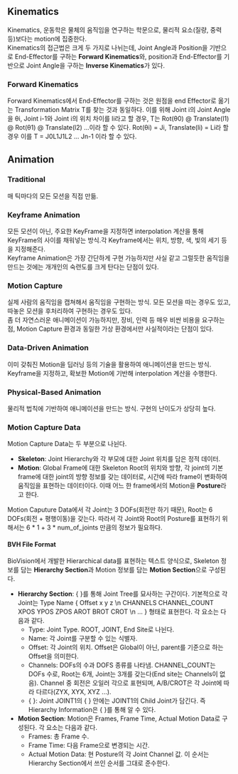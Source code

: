 ## Kinematics

Kinematics, 운동학은 물체의 움직임을 연구하는 학문으로, 물리적 요소(질량, 중력 등)보다는 motion에 집중한다. <br>
Kinematics의 접근법은 크게 두 가지로 나뉘는데, Joint Angle과 Position을 기반으로 End-Effector를 구하는 **Forward Kinematics**와, position과 End-Effector를 기반으로 Joint Angle을 구하는 **Inverse Kinematics**가 있다.

### Forward Kinematics
Forward Kinematics에서 End-Effector를 구하는 것은 원점을 end Effector로 옮기는 Transformation Matrix T를 찾는 것과 동일하다. 이를 위해 Joint i의 Joint Angle을 θi, Joint i-1와 Joint i의 위치 차이를 li라고 할 경우, T는 Rot(θ0) @ Translate(l1) @ Rot(θ1) @ Translate(l2) ...이라 할 수 있다. Rot(θi) = Ji, Translate(li) = Li라 할 경우 이를 T = J0L1J1L2 ... Jn-1 이라 할 수 있다. 

## Animation

### Traditional
매 틱마다의 모든 모션을 직접 만듦. 
### Keyframe Animation
모든 모션이 아닌, 주요한 KeyFrame을 지정하면 interpolation 계산을 통해 KeyFrame의 사이를 채워넣는 방식.각 Keyframe에서는 위치, 방향, 색, 빛의 세기 등을 지정해준다.<br>
Keyframe Animation은 가장 간단하게 구현 가능하지만 사실 같고 그럴듯한 움직임을 만드는 것에는 개개인의 숙련도를 크게 탄다는 단점이 있다.
### Motion Capture
실제 사람의 움직임을 캡쳐해서 움직임을 구현하는 방식. 모든 모션을 따는 경우도 있고, 따놓은 모션을 후처리하여 구현하는 경우도 있다. <br>
좀 더 자연스러운 애니메이션이 가능하지만, 장비, 인력 등 매우 비싼 비용을 요구하는 점, Motion Capture 환경과 동일한 가상 환경에서만 사실적이라는 단점이 있다.<br>
### Data-Driven Animation
이미 갖춰진 Motion을 딥러닝 등의 기술을 활용하여 애니메이션을 만드는 방식. <br>
Keyframe을 지정하고, 확보한 Motion에 기반해 interpolation 계산을 수행한다. 
### Physical-Based Animation
물리적 법칙에 기반하여 애니메이션을 만드는 방식. 구현의 난이도가 상당히 높다.

### Motion Capture Data
Motion Capture Data는 두 부분으로 나뉜다.
*  **Skeleton**: Joint Hierarchy와 각 부모에 대한 Joint 위치를 담은 정적 데이터.
*  **Motion**: Global Frame에 대한 Skeleton Root의 위치와 방향, 각 joint의 기본 frame에 대한 joint의 방향 정보를 갖는 데이터로, 시간에 따라 frame이 변화하여 움직임을 표현하는 데이터이다. 이때 어느 한 frame에서의 Motion을 **Posture**라고 한다.

Motion Caputure Data에서 각 Joint는 3 DOFs(회전만 하기 때문), Root는 6 DOFs(회전 + 평행이동)을 갖는다. 따라서 각 Joint와 Root의 Posture를 표현하기 위해서는 6 * 1 + 3 * num_of_joints 만큼의 정보가 필요하다. 

#### BVH File Format
BioVision에서 개발한 Hierarchical data를 표현하는 텍스트 양식으로, Skeleton 정보를 담는 **Hierarchy Section**과 Motion 정보를 담는 **Motion Section**으로 구성된다.
* **Hierarchy Section**: { }를 통해 Joint Tree를 묘사하는 구간이다. 기본적으로 각 Joint는 Type Name { Offset x y z \n CHANNELS CHANNEL_COUNT XPOS YPOS ZPOS AROT BROT CROT \n ... } 형태로 표현한다. 각 요소는 다음과 같다. 
  *  Type: Joint Type. ROOT, JOINT, End Site로 나뉜다. 
  *  Name: 각 Joint를 구분할 수 있는 식별자.
  *  Offset: 각 Joint의 위치. Offset은 Global이 아닌, parent를 기준으로 하는 Offset을 의미한다.
  *  Channels: DOFs의 수과 DOFS 종류를 나타냄. CHANNEL_COUNT는 DOFs 수로, Root는 6개, Joint는 3개를 갖는다(End site는 Channels이 없음). Channel 중 회전은 오일러 각으로 표현되며, A/B/CROT은 각 Joint에 따라 다르다(ZYX, XYX, XYZ ...). 
  *  { }: Joint JOINT1의 { } 안에는 JOINT1의 Child Joint가 담긴다. 즉 Hierarchy Information은 { }를 통해 알 수 있다.
* **Motion Section**: Motion은 Frames, Frame Time, Actual Motion Data로 구성된다. 각 요소는 다음과 같다.
  *  Frames: 총 Frame 수. 
  *  Frame Time: 다음 Frame으로 변경되는 시간. 
  *  Actual Motion Data: 현 Posture의 각 Joint Channel 값. 이 순서는 Hierarchy Section에서 쓰인 순서를 그대로 준수한다. 
